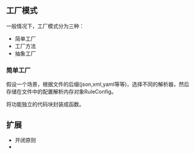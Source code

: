 ## 工厂模式

一般情况下，工厂模式分为三种：

+ 简单工厂
+ 工厂方法
+ 抽象工厂

### 简单工厂

假设一个场景，根据文件的后缀(json,xml,yaml等等)，选择不同的解析器，然后存储在文件中的配置解析内存对象RuleConfig。

将功能独立的代码块封装成函数。

## 扩展

+ 开闭原则
+ 
